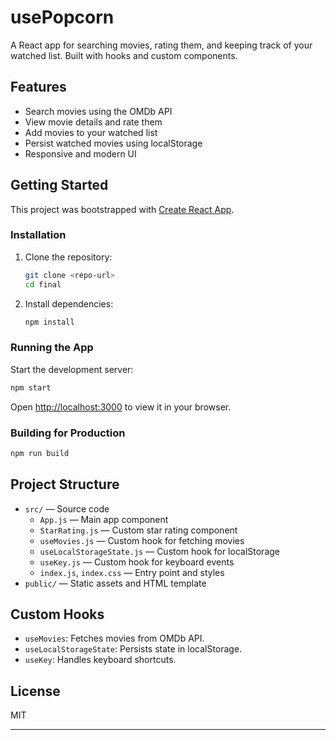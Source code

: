 # usePopcorn

A React app for searching movies, rating them, and keeping track of your watched list. Built with hooks and custom components.

## Features

- Search movies using the OMDb API
- View movie details and rate them
- Add movies to your watched list
- Persist watched movies using localStorage
- Responsive and modern UI

## Getting Started

This project was bootstrapped with [Create React App](https://github.com/facebook/create-react-app).

### Installation

1. Clone the repository:
   ```sh
   git clone <repo-url>
   cd final
   ```
2. Install dependencies:
   ```sh
   npm install
   ```

### Running the App

Start the development server:
```sh
npm start
```
Open [http://localhost:3000](http://localhost:3000) to view it in your browser.

### Building for Production

```sh
npm run build
```

## Project Structure

- `src/` — Source code
  - `App.js` — Main app component
  - `StarRating.js` — Custom star rating component
  - `useMovies.js` — Custom hook for fetching movies
  - `useLocalStorageState.js` — Custom hook for localStorage
  - `useKey.js` — Custom hook for keyboard events
  - `index.js`, `index.css` — Entry point and styles
- `public/` — Static assets and HTML template

## Custom Hooks

- `useMovies`: Fetches movies from OMDb API.
- `useLocalStorageState`: Persists state in localStorage.
- `useKey`: Handles keyboard shortcuts.

## License

MIT

---
